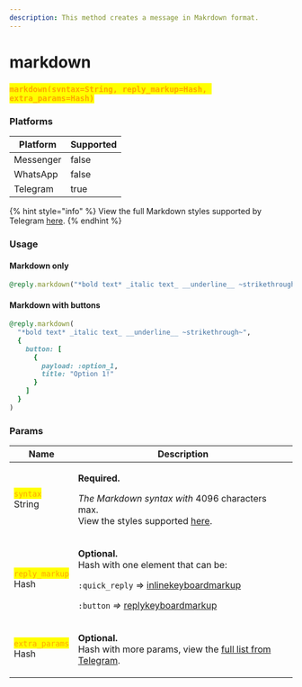 ```yaml
---
description: This method creates a message in Makrdown format.
---
```


# markdown

### <mark style="color:orange;">`markdown(syntax=String, reply_markup=Hash, extra_params=Hash)`</mark>

### Platforms

<table><thead><tr><th>Platform</th><th data-type="checkbox">Supported</th></tr></thead><tbody><tr><td>Messenger</td><td>false</td></tr><tr><td>WhatsApp</td><td>false</td></tr><tr><td>Telegram</td><td>true</td></tr></tbody></table>

{% hint style="info" %}
View the full Markdown styles supported by Telegram [here](https://core.telegram.org/bots/api#markdownv2-style).
{% endhint %}

### Usage

#### Markdown only

```ruby
@reply.markdown("*bold text* _italic text_ __underline__ ~strikethrough~")
```

#### Markdown with buttons

```ruby
@reply.markdown(
  "*bold text* _italic text_ __underline__ ~strikethrough~",
  {
    button: [
      {
        payload: :option_1,
        title: "Option 1!"
      }
    ]
  }
)
```

### Params

| Name                                                                                                                        | Description                                                                                                                                                                                                                                                                                                                                             |
| --------------------------------------------------------------------------------------------------------------------------- | ------------------------------------------------------------------------------------------------------------------------------------------------------------------------------------------------------------------------------------------------------------------------------------------------------------------------------------------------------- |
| <p><mark style="color:orange;"><code>syntax</code></mark><br><mark style="color:orange;"><code></code></mark>String</p>     | <p><strong>Required.</strong></p><p><em>The Markdown syntax with</em> 4096 characters max.<br>View the styles supported <a href="https://core.telegram.org/bots/api#markdownv2-style">here</a>.</p>                                                                                                                                                     |
| <p><mark style="color:orange;"><code>reply_markup</code></mark><br><mark style="color:orange;"><code></code></mark>Hash</p> | <p><strong>Optional.</strong><br><strong></strong>Hash with one element  that can be:</p><p><code>:quick_reply</code> => <a href="https://core.telegram.org/bots/api#inlinekeyboardmarkup">inlinekeyboardmarkup</a></p><p><code>:button</code> <em>=></em> <a href="https://core.telegram.org/bots/api#replykeyboardmarkup">replykeyboardmarkup</a></p> |
| <p><mark style="color:orange;"><code>extra_params</code></mark><br><mark style="color:orange;"><code></code></mark>Hash</p> | <p><strong>Optional.</strong><br><strong></strong>Hash with more params, view the <a href="https://core.telegram.org/bots/api#sendmessage">full list from Telegram</a>.</p>                                                                                                                                                                             |
